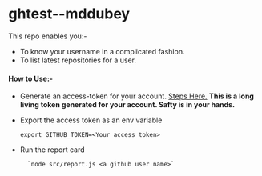 # ghtest--mddubey
This repo enables you:-
- To know your username in a complicated fashion.
- To list latest repositories for a user.

#### How to Use:-
- Generate an access-token for your account. [Steps Here.](https://help.github.com/articles/creating-a-personal-access-token-for-the-command-line/) **This is a long living token generated for your account. Safty is in your hands.**
- Export the access token as an env variable
	
	`export GITHUB_TOKEN=<Your access token>`
- Run the report card

        `node src/report.js <a github user name>`


